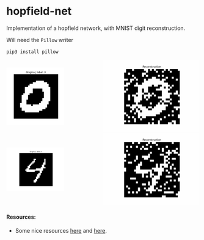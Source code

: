 # hopfield-net
Implementation of a hopfield network, with MNIST digit reconstruction.

Will need the `Pillow` writer

```bash
pip3 install pillow
```

<div style="display: flex; justify-content: space-between; align-items: center;">
  <div style="flex: 0 0 30%;">
    <img src="patterns/pattern_0.png" alt="Original pattern" style="width: 100%; height: auto;"/>
  </div>
  <div style="flex: 0 0 50%;">
    <img src="patterns/HP_ani_pat0.gif" alt="Reconstruction" style="width: 100%; height: auto;"/>
  </div>
</div>

<div style="display: flex; justify-content: space-between; align-items: center;">
  <div style="flex: 0 0 30%;">
    <img src="patterns/pattern_1.png" alt="Original pattern" style="width: 100%; height: auto;"/>
  </div>
  <div style="flex: 0 0 50%;">
    <img src="patterns/HP_ani_pat1.gif" alt="Reconstruction" style="width: 100%; height: auto;"/>
  </div>
</div>


#### Resources:

- Some nice resources [here](https://perso.ens-lyon.fr/eric.thierry/Graphes2010/alice-julien-laferriere.pdf) and [here](http://therisingsea.org/notes/deeprl-seminar-lecture3.pdf).